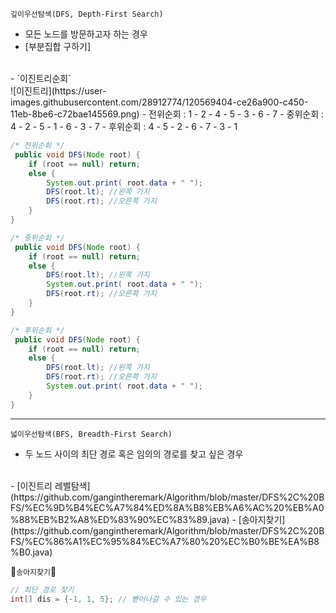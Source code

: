 `깊이우선탐색(DFS, Depth-First Search)` </br>
- 모든 노드를 방문하고자 하는 경우
- [부분집합 구하기]
</br>
- `이진트리순회` </br>
![이진트리](https://user-images.githubusercontent.com/28912774/120569404-ce26a900-c450-11eb-8be6-c72bae145569.png)
  - 전위순회 : 1 - 2 - 4 - 5 - 3 - 6 - 7
  - 중위순회 : 4 - 2 - 5 - 1 - 6 - 3 - 7
  - 후위순회 : 4 - 5 - 2 - 6 - 7 - 3 - 1

```java
/* 전위순회 */
 public void DFS(Node root) {
    if (root == null) return;
    else {
        System.out.print( root.data + " ");
        DFS(root.lt); //왼쪽 가지
        DFS(root.rt); //오른쪽 가지
    }
}

/* 중위순회 */
 public void DFS(Node root) {
    if (root == null) return;
    else {
        DFS(root.lt); //왼쪽 가지
        System.out.print( root.data + " ");
        DFS(root.rt); //오른쪽 가지
    }
}

/* 후위순회 */
 public void DFS(Node root) {
    if (root == null) return;
    else {
        DFS(root.lt); //왼쪽 가지
        DFS(root.rt); //오른쪽 가지
        System.out.print( root.data + " ");
    }
}
```
----

`넓이우선탐색(BFS, Breadth-First Search)` </br>
- 두 노드 사이의 최단 경로 혹은 임의의 경로를 찾고 싶은 경우
</br>
- [이진트리 레벨탐색](https://github.com/gangintheremark/Algorithm/blob/master/DFS%2C%20BFS/%EC%9D%B4%EC%A7%84%ED%8A%B8%EB%A6%AC%20%EB%A0%88%EB%B2%A8%ED%83%90%EC%83%89.java)
- [송아지찾기](https://github.com/gangintheremark/Algorithm/blob/master/DFS%2C%20BFS/%EC%86%A1%EC%95%84%EC%A7%80%20%EC%B0%BE%EA%B8%B0.java)

🐌`송아지찾기`🐌
```java
// 최단 경로 찾기
int[] dis = {-1, 1, 5}; // 뻗어나갈 수 있는 경우
```